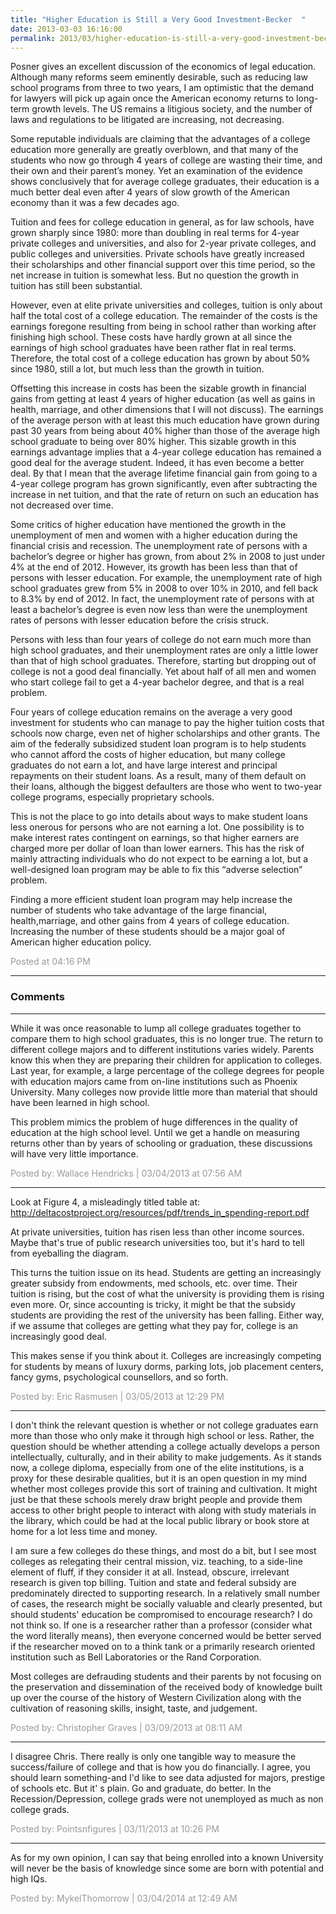 ```yaml
---
title: "Higher Education is Still a Very Good Investment-Becker  "
date: 2013-03-03 16:16:00
permalink: 2013/03/higher-education-is-still-a-very-good-investment-becker.html
---
```

Posner gives an excellent discussion of the economics of
legal education. Although many reforms seem eminently desirable, such as
reducing law school programs from three to two years, I am optimistic that the
demand for lawyers will pick up again once the American economy returns to
long-term growth levels. The US remains a litigious society, and the number of
laws and regulations to be litigated are increasing, not decreasing.

Some reputable individuals are claiming that the advantages
of a college education more generally are greatly overblown, and that many of
the students who now go through 4 years of college are wasting their time, and
their own and their parent’s money. Yet an examination of the evidence shows
conclusively that for average college graduates, their education is a much
better deal even after 4 years of slow growth of the American economy than it
was a few decades ago.

Tuition and fees for college education in general, as for
law schools, have grown sharply since 1980: more than doubling in real terms
for 4-year private colleges and universities, and also for 2-year private
colleges, and public colleges and universities. Private schools have greatly
increased their scholarships and other financial support over this time period,
so the net increase in tuition is somewhat less. But no question the growth in
tuition has still been substantial.

However, even at elite private universities and colleges,
tuition is only about half the total cost of a college education. The remainder
of the costs is the earnings foregone resulting from being in school rather
than working after finishing high school. These costs have hardly grown at all
since the earnings of high school graduates have been rather flat in real
terms. Therefore, the total cost of a college education has grown by about 50%
since 1980, still a lot, but much less than the growth in tuition.

Offsetting this increase in costs has been the sizable
growth in financial gains from getting at least 4 years of higher education (as
well as gains in health, marriage, and other dimensions that I will not
discuss). The earnings of the average person with at least this much education have
grown during past 30 years from being about 40% higher than those of the
average high school graduate to being over 80% higher. This sizable growth in
this earnings advantage implies that a 4-year college education has remained a
good deal for the average student. Indeed, it has even become a better deal. By
that I mean that the average lifetime financial gain from going to a 4-year
college program has grown significantly, even after subtracting the increase in
net tuition, and that the rate of return on such an education has not decreased
over time.

Some critics of higher education have mentioned the growth in
the unemployment of men and women with a higher education during the financial
crisis and recession. The unemployment rate of persons with a bachelor’s degree
or higher has grown, from about 2% in 2008 to just under 4% at the end of 2012.
However, its growth has been less than that of persons with lesser education.
For example, the unemployment rate of high school graduates grew from 5% in
2008 to over 10% in 2010, and fell back to 8.3% by end of 2012. In fact, the
unemployment rate of persons with at least a bachelor’s degree is even now less
than were the unemployment rates of persons with lesser education before the
crisis struck.

Persons with less than four years of college do not earn
much more than high school graduates, and their unemployment rates are only a
little lower than that of high school graduates. Therefore, starting but
dropping out of college is not a good deal financially. Yet about half of all
men and women who start college fail to get a 4-year bachelor degree, and that
is a real problem.

Four years of college education remains on the average a
very good investment for students who can manage to pay the higher tuition
costs that schools now charge, even net of higher scholarships and other grants. The
aim of the federally subsidized student loan program is to help students who
cannot afford the costs of higher education, but many college graduates do not
earn a lot, and have large interest and principal repayments on their student
loans. As a result, many of them default on their loans, although the biggest
defaulters are those who went to two-year college programs, especially
proprietary schools.

This is not the place to go into details about ways to make
student loans less onerous for persons who are not earning a lot. One
possibility is to make interest rates contingent on earnings, so that higher
earners are charged more per dollar of loan than lower earners. This has the
risk of mainly attracting individuals who do not expect to be earning a lot,
but a well-designed loan program may be able to fix this “adverse selection”
problem.

Finding a more efficient student loan program may help
increase the number of students who take advantage of the large financial,
health,marriage, and other gains from 4 years of college education. Increasing
the number of these students should be a major goal of American higher
education policy.

<span style="color:#999">Posted at 04:16 PM</span>

<!-- more -->

---

### Comments

---

While it was once reasonable to lump all college graduates together to compare them to high school graduates, this is no longer true.  The return to different college majors and to different institutions varies widely.  Parents know this when they are preparing their children for application to colleges.  Last year, for example, a large percentage of the college degrees for people with education majors came from on-line institutions such as Phoenix University.  Many colleges now provide little more than material that should have been learned in high school.

This problem mimics the problem of huge differences in the quality of education at the high school level.  Until we get a handle on measuring returns other than by years of schooling or graduation, these discussions will have very little importance. 

<span style="color:#999">Posted by: Wallace Hendricks | 03/04/2013 at 07:56 AM</span>

---


Look at Figure 4, a  misleadingly titled table at: 
http://deltacostproject.org/resources/pdf/trends_in_spending-report.pdf

At private universities, tuition has risen less than other income sources. Maybe that's true of public research universities too, but it's hard to tell from eyeballing the diagram. 

  This turns the tuition issue on its head. Students are getting an increasingly greater subsidy from endowments, med schools, etc. over time. Their tuition is rising, but the cost of what the university is providing them is rising even more. Or, since accounting is tricky, it might be that the subsidy students are providing the rest of the university has been falling. Either way, if we assume that colleges are getting what they pay for, college is an increasingly good deal. 

  This makes sense if you think about it. Colleges are increasingly competing for students by means of luxury dorms, parking lots, job placement centers, fancy gyms, psychological counsellors, and so forth. 

<span style="color:#999">Posted by: Eric Rasmusen | 03/05/2013 at 12:29 PM</span>

---

I don't think the relevant question is whether or not college graduates earn more than those who only make it through high school or less.  Rather, the question should be whether attending a college actually develops a person intellectually, culturally, and in their ability to make judgements.  As it stands now, a college diploma, especially from one of the elite institutions, is a proxy for these desirable qualities, but it is an open question in my mind whether most colleges provide this sort of training and cultivation. It might just be that these schools merely draw bright people and provide them access to other bright people to interact with along with study materials in the library, which could be had at the local public library or book store at home for a lot less time and money. 

I am sure a few colleges do these things, and most do a bit, but I see most colleges as relegating their central mission, viz. teaching, to a side-line element of fluff, if they consider it at all.  Instead, obscure, irrelevant research is given top billing.  Tuition and state and federal subsidy are predominately directed to supporting research.  In a relatively small number of cases, the research might be socially valuable and clearly presented, but should students' education be compromised to encourage research?  I do not think so.  If one is a researcher rather than a professor (consider what the word literally means), then everyone concerned would be better served if the researcher moved on to a think tank or a primarily research oriented institution such as Bell Laboratories or the Rand Corporation.

Most colleges are defrauding students and their parents by not focusing on the preservation and dissemination of the received body of knowledge built up over the course of the history of Western Civilization along with the cultivation of reasoning skills, insight, taste, and judgement.   

<span style="color:#999">Posted by: Christopher Graves | 03/09/2013 at 08:11 AM</span>

---

I disagree Chris.  There really is only one tangible way to measure the success/failure of college and that is how you do financially.  I agree, you should learn something-and I'd like to see data adjusted for majors, prestige of schools etc.  But it' s plain.  Go and graduate, do better.  In the Recession/Depression, college grads were not unemployed as much as non college grads.

<span style="color:#999">Posted by: Pointsnfigures | 03/11/2013 at 10:26 PM</span>

---

As for my own opinion, I can say that being enrolled into a known University will never be the basis of knowledge since some are born with potential and high IQs. 

<span style="color:#999">Posted by: MykelThomorrow | 03/04/2014 at 12:49 AM</span>